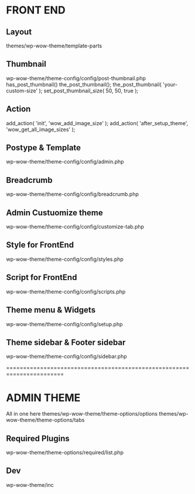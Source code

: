 # FRONT END 

## Layout 
themes/wp-wow-theme/template-parts

## Thumbnail 
<!-- Add size -->
<!-- Get all image size -->

wp-wow-theme/theme-config/config/post-thumbnail.php
has_post_thumbnail()
the_post_thumbnail();
the_post_thumbnail( 'your-custom-size' );
set_post_thumbnail_size( 50, 50, true ); 

## Action
add_action( 'init', 'wow_add_image_size' );
add_action( 'after_setup_theme', 'wow_get_all_image_sizes' );

## Postype & Template 
<!-- Add Thumbnail Column -->
<!-- Add Template to Edit/Add -->
wp-wow-theme/theme-config/config/admin.php

## Breadcrumb 
wp-wow-theme/theme-config/config/breadcrumb.php

## Admin Custuomize theme 
wp-wow-theme/theme-config/config/customize-tab.php

## Style for FrontEnd 
wp-wow-theme/theme-config/config/styles.php

## Script for FrontEnd 
wp-wow-theme/theme-config/config/scripts.php

## Theme menu & Widgets
wp-wow-theme/theme-config/config/setup.php

## Theme sidebar & Footer sidebar 
wp-wow-theme/theme-config/config/sidebar.php

=======================================================================
# ADMIN THEME
All in one here
themes/wp-wow-theme/theme-options/options
themes/wp-wow-theme/theme-options/tabs

## Required Plugins 
wp-wow-theme/theme-options/required/list.php

## Dev 
wp-wow-theme/inc
